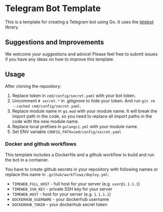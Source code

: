 # Telegram Bot Template

This is a template for creating a Telegram bot using Go. It uses the [telebot](https://github.com/tucnak/telebot) library.

## Suggestions and Improvements

We welcome your suggestions and advice! Please feel free to submit issues if you have any ideas on how to improve this template.

## Usage

After cloning the repository:

1. Replace token in `cmd/config/secret.yaml` with your bot token.
2. Uncomment `# secret.*` in .gitignore to hide your token. And run `git rm --cached cmd/config/secret.yaml`.
3. Replace module name in `go.mod` with your module name.
It will break the import path in the code, so you need to replace all import paths in the code with the new module name.
4. Replace local prefixes in `golangci.yml` with your module name.
5. Set ENV variable `CONFIG_PATH=cmd/config/secret.yaml`

### Docker and github workflows

This template includes a Dockerfile and a github workflow to build and run the bot in a container.

You have to create github secrets in your repository with following names or replace this name in `.github/workflows/deploy.yml`:
- `TIMEWEB_FULL_HOST` - full host for your server (e.g. `user@1.1.1.1`)
- `TIMEWEB_SSH_KEY` - private SSH key for your server
- `TIMEWEB_HOST` - host for your server (e.g. `1.1.1.1`)
- `DOCKERHUB_USERNAME` - your dockerhub username
- `DOCKERHUB_TOKEN` - your dockerhub secret token
